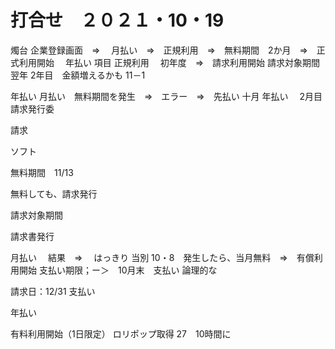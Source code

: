 # 打合せ　２０２１・10・19

燭台
企業登録画面　⇒　
月払い　⇒　正規利用　⇒　無料期間　2か月　⇒　正式利用開始　
年払い
項目
正規利用　
初年度　⇒　請求利用開始
請求対象期間
翌年
2年目　金額増えるかも
11－1

年払い
月払い　無料期間を発生　⇒　エラー　⇒　先払い
十月
年払い　
2月目請求発行委

請求

ソフト

無料期間　11/13　

無料しても、請求発行

請求対象期間

請求書発行

月払い　
結果　⇒　
はっきり
当別
10・8　発生したら、当月無料　⇒　有償利用開始
支払い期限；ー＞　10月末　支払い
論理的な

請求日：12/31
支払い

年払い

有料利用開始（1日限定）
ロリポップ取得
27　10時間に


